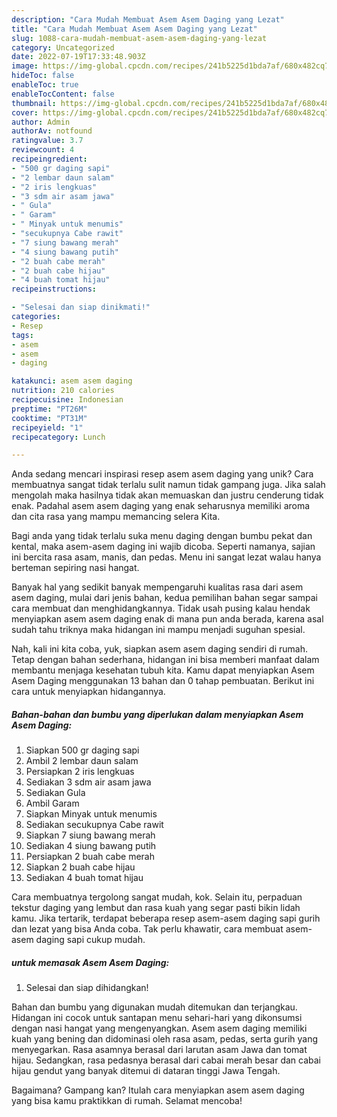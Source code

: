 ```yaml
---
description: "Cara Mudah Membuat Asem Asem Daging yang Lezat"
title: "Cara Mudah Membuat Asem Asem Daging yang Lezat"
slug: 1088-cara-mudah-membuat-asem-asem-daging-yang-lezat
category: Uncategorized
date: 2022-07-19T17:33:48.903Z
image: https://img-global.cpcdn.com/recipes/241b5225d1bda7af/680x482cq70/asem-asem-daging-foto-resep-utama.jpg
hideToc: false
enableToc: true
enableTocContent: false
thumbnail: https://img-global.cpcdn.com/recipes/241b5225d1bda7af/680x482cq70/asem-asem-daging-foto-resep-utama.jpg
cover: https://img-global.cpcdn.com/recipes/241b5225d1bda7af/680x482cq70/asem-asem-daging-foto-resep-utama.jpg
author: Admin
authorAv: notfound
ratingvalue: 3.7
reviewcount: 4
recipeingredient:
- "500 gr daging sapi"
- "2 lembar daun salam"
- "2 iris lengkuas"
- "3 sdm air asam jawa"
- " Gula"
- " Garam"
- " Minyak untuk menumis"
- "secukupnya Cabe rawit"
- "7 siung bawang merah"
- "4 siung bawang putih"
- "2 buah cabe merah"
- "2 buah cabe hijau"
- "4 buah tomat hijau"
recipeinstructions:

- "Selesai dan siap dinikmati!"
categories:
- Resep
tags:
- asem
- asem
- daging

katakunci: asem asem daging 
nutrition: 210 calories
recipecuisine: Indonesian
preptime: "PT26M"
cooktime: "PT31M"
recipeyield: "1"
recipecategory: Lunch

---
```





Anda sedang mencari inspirasi resep asem asem daging yang unik? Cara membuatnya sangat tidak terlalu sulit namun tidak gampang juga. Jika salah mengolah maka hasilnya tidak akan memuaskan dan justru cenderung tidak enak. Padahal asem asem daging yang enak seharusnya memiliki aroma dan cita rasa yang mampu memancing selera Kita.





Bagi anda yang tidak terlalu suka menu daging dengan bumbu pekat dan kental, maka asem-asem daging ini wajib dicoba. Seperti namanya, sajian ini bercita rasa asam, manis, dan pedas. Menu ini sangat lezat walau hanya berteman sepiring nasi hangat.

Banyak hal yang sedikit banyak mempengaruhi kualitas rasa dari asem asem daging, mulai dari jenis bahan, kedua pemilihan bahan segar sampai cara membuat dan menghidangkannya. Tidak usah pusing kalau hendak menyiapkan asem asem daging enak di mana pun anda berada, karena asal sudah tahu triknya maka hidangan ini mampu menjadi suguhan spesial.






Nah, kali ini kita coba, yuk, siapkan asem asem daging sendiri di rumah. Tetap dengan bahan sederhana, hidangan ini bisa memberi manfaat dalam membantu menjaga kesehatan tubuh kita. Kamu dapat menyiapkan Asem Asem Daging menggunakan 13 bahan dan 0 tahap pembuatan. Berikut ini cara untuk menyiapkan hidangannya.

<!--inarticleads1-->

##### Bahan-bahan dan bumbu yang diperlukan dalam menyiapkan Asem Asem Daging:

1. Siapkan 500 gr daging sapi
1. Ambil 2 lembar daun salam
1. Persiapkan 2 iris lengkuas
1. Sediakan 3 sdm air asam jawa
1. Sediakan  Gula
1. Ambil  Garam
1. Siapkan  Minyak untuk menumis
1. Sediakan secukupnya Cabe rawit
1. Siapkan 7 siung bawang merah
1. Sediakan 4 siung bawang putih
1. Persiapkan 2 buah cabe merah
1. Siapkan 2 buah cabe hijau
1. Sediakan 4 buah tomat hijau


Cara membuatnya tergolong sangat mudah, kok. Selain itu, perpaduan tekstur daging yang lembut dan rasa kuah yang segar pasti bikin lidah kamu. Jika tertarik, terdapat beberapa resep asem-asem daging sapi gurih dan lezat yang bisa Anda coba. Tak perlu khawatir, cara membuat asem-asem daging sapi cukup mudah. 

<!--inarticleads2-->

#####  untuk memasak Asem Asem Daging:


1. Selesai dan siap dihidangkan!

Bahan dan bumbu yang digunakan mudah ditemukan dan terjangkau. Hidangan ini cocok untuk santapan menu sehari-hari yang dikonsumsi dengan nasi hangat yang mengenyangkan. Asem asem daging memiliki kuah yang bening dan didominasi oleh rasa asam, pedas, serta gurih yang menyegarkan. Rasa asamnya berasal dari larutan asam Jawa dan tomat hijau. Sedangkan, rasa pedasnya berasal dari cabai merah besar dan cabai hijau gendut yang banyak ditemui di dataran tinggi Jawa Tengah. 

Bagaimana? Gampang kan? Itulah cara menyiapkan asem asem daging yang bisa kamu praktikkan di rumah. Selamat mencoba!
